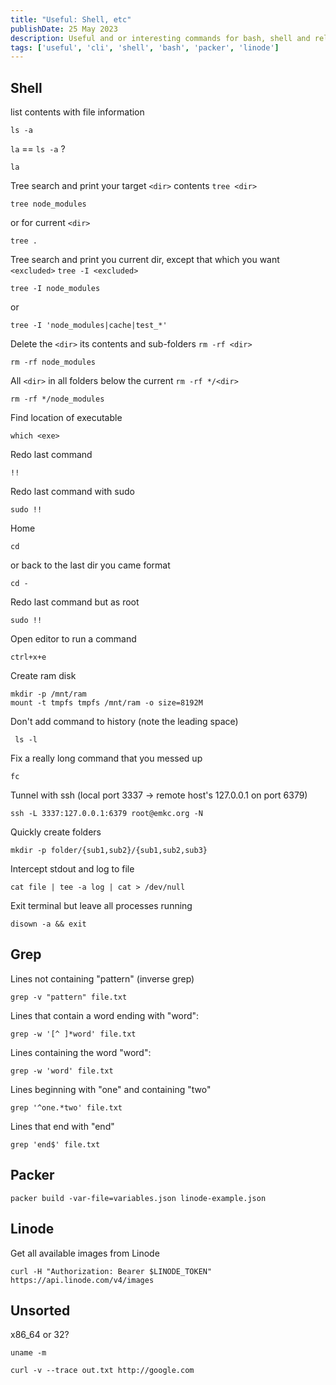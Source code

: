 ```yaml
---
title: "Useful: Shell, etc"
publishDate: 25 May 2023
description: Useful and or interesting commands for bash, shell and related.
tags: ['useful', 'cli', 'shell', 'bash', 'packer', 'linode']
---
```


## Shell

list contents with file information

```shell
ls -a
```

`la` == `ls -a` ?

```shell
la
```

Tree search and print your target `<dir>` contents 
`tree <dir>`

```shell
tree node_modules
```

or for current `<dir>`

```shell
tree . 
```

Tree search and print you current dir, except that which you want `<excluded>`
`tree -I <excluded>`

```shell
tree -I node_modules
```

or

```shell
tree -I 'node_modules|cache|test_*'
```


Delete the `<dir>` its contents and sub-folders
`rm -rf <dir>`

```shell
rm -rf node_modules
```

All `<dir>` in all folders below the current
`rm -rf */<dir>`

```shell
rm -rf */node_modules
```

Find location of executable

```shell
which <exe> 
```

Redo last command

```shell
!!
```

Redo last command with sudo

```shell
sudo !! 
```

Home

```shell
cd      
```

or back to the last dir you came format

```shell
cd -    
```

Redo last command but as root

```shell
sudo !!
```

Open editor to run a command

```shell
ctrl+x+e
```

Create ram disk

```shell
mkdir -p /mnt/ram
mount -t tmpfs tmpfs /mnt/ram -o size=8192M
```

Don't add command to history (note the leading space)

```shell
 ls -l
```

Fix a really long command that you messed up

```shell
fc
```

Tunnel with ssh (local port 3337 -> remote host's 127.0.0.1 on port 6379)

```shell
ssh -L 3337:127.0.0.1:6379 root@emkc.org -N
```

Quickly create folders

```shell
mkdir -p folder/{sub1,sub2}/{sub1,sub2,sub3}
```

Intercept stdout and log to file

```shell
cat file | tee -a log | cat > /dev/null
```

Exit terminal but leave all processes running

```shell
disown -a && exit
```

## Grep

Lines not containing "pattern" (inverse grep)

```shell
grep -v "pattern" file.txt
```

Lines that contain a word ending with "word":

```shell
grep -w '[^ ]*word' file.txt
```

Lines containing the word "word":

```shell
grep -w 'word' file.txt
```

Lines beginning with "one" and containing "two"

```shell
grep '^one.*two' file.txt
```

Lines that end with "end"

```shell
grep 'end$' file.txt
```

## Packer

```shell
packer build -var-file=variables.json linode-example.json
```

## Linode

Get all available images from Linode

```shell
curl -H "Authorization: Bearer $LINODE_TOKEN" https://api.linode.com/v4/images
```

## Unsorted

x86_64 or 32?

```shell
uname -m
```

```shell
curl -v --trace out.txt http://google.com
```
